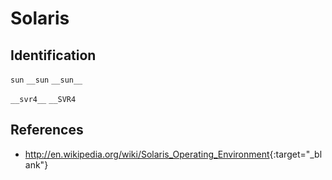 # Solaris

## Identification

`sun`
`__sun`
`__sun__`

`__svr4__`
`__SVR4`

## References

- <http://en.wikipedia.org/wiki/Solaris_Operating_Environment>{:target="_blank"}

<!---
<gcc/config/sol2.h> (14.2.0)

#define TARGET_OS_CPP_BUILTINS()			\
  do {							\
    builtin_define_std ("unix");			\
    builtin_define_std ("sun");				\
    builtin_define ("__svr4__");			\
    builtin_define ("__SVR4");				\
    builtin_assert ("system=unix");			\
    builtin_assert ("system=svr4");			\
    /* For C++ we need to add some additional macro	\
       definitions required by the C++ standard		\
       library.  */					\
    if (c_dialect_cxx ())				\
      {							\
	switch (cxx_dialect)				\
	  {						\
	  case cxx98:					\
	  case cxx11:					\
	  case cxx14:					\
	    /* C++11 and C++14 are based on C99.	\
	       libstdc++ makes use of C99 features	\
	       even for C++98.  */			\
	    builtin_define ("__STDC_VERSION__=199901L");\
	    break;					\
							\
	  default:					\
	    /* C++17 is based on C11.  */		\
	    builtin_define ("__STDC_VERSION__=201112L");\
	    break;					\
	  }						\
	builtin_define ("_XOPEN_SOURCE=600");		\
	builtin_define ("_LARGEFILE_SOURCE=1");		\
	builtin_define ("_LARGEFILE64_SOURCE=1");	\
	builtin_define ("_FILE_OFFSET_BITS=64");	\
	builtin_define ("__EXTENSIONS__");		\
      }							\
    TARGET_SUB_OS_CPP_BUILTINS();			\
  } while (0)

Type|Macro|Description
---|---|---
Identification|`sun`|
Identification|`__sun`|
Version|`__'System'_'Version'`|System = `uname -s`Version = `uname -r`Any illegal character is replaced by an underscore.Defined by Sun Studio

Use the SVR4 macros to distinguish between Solaris and SunOS.

```c
#if defined(sun) || defined(__sun)
	#if defined(__SVR4) || defined(__svr4__)
		/* Solaris */
	#else
		/* SunOS */
	#endif
#endif
```

##### Example #####

Solaris|Macro
---|---
2.7|`__SunOS_5_7`
8 |`__SunOS_5_8`
--->